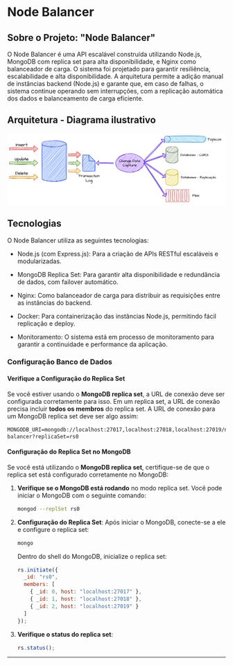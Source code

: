 # Node Balancer

## Sobre o Projeto: "Node Balancer"

O Node Balancer é uma API escalável construída utilizando Node.js, MongoDB com replica set para alta disponibilidade, e Nginx como balanceador de carga. O sistema foi projetado para garantir resiliência, escalabilidade e alta disponibilidade. A arquitetura permite a adição manual de instâncias backend (Node.js) e garante que, em caso de falhas, o sistema continue operando sem interrupções, com a replicação automática dos dados e balanceamento de carga eficiente.

## Arquitetura - Diagrama ilustrativo

![img.png](docs/diagramEscale.png)

## Tecnologias

O Node Balancer utiliza as seguintes tecnologias:

- Node.js (com Express.js): Para a criação de APIs RESTful escaláveis e modularizadas.

- MongoDB Replica Set: Para garantir alta disponibilidade e redundância de dados, com failover automático.

- Nginx: Como balanceador de carga para distribuir as requisições entre as instâncias do backend.

- Docker: Para containerização das instâncias Node.js, permitindo fácil replicação e deploy.

- Monitoramento: O sistema está em processo de monitoramento para garantir a continuidade e performance da aplicação.


### Configuração Banco de Dados

#### **Verifique a Configuração do Replica Set**

Se você estiver usando o **MongoDB replica set**, a URL de conexão deve ser configurada corretamente para isso. Em um replica set, a URL de conexão precisa incluir **todos os membros** do replica set. A URL de conexão para um MongoDB replica set deve ser algo assim:

```env
MONGODB_URI=mongodb://localhost:27017,localhost:27018,localhost:27019/node-balancer?replicaSet=rs0
```

#### **Configuração do Replica Set no MongoDB**

Se você está utilizando o **MongoDB replica set**, certifique-se de que o replica set está configurado corretamente no MongoDB:

1. **Verifique se o MongoDB está rodando** no modo replica set. Você pode iniciar o MongoDB com o seguinte comando:

   ```bash
   mongod --replSet rs0
   ```

2. **Configuração do Replica Set**: Após iniciar o MongoDB, conecte-se a ele e configure o replica set:

   ```bash
   mongo
   ```

   Dentro do shell do MongoDB, inicialize o replica set:

   ```javascript
   rs.initiate({
     _id: "rs0",
     members: [
       { _id: 0, host: "localhost:27017" },
       { _id: 1, host: "localhost:27018" },
       { _id: 2, host: "localhost:27019" }
     ]
   });
   ```

3. **Verifique o status do replica set**:

   ```javascript
   rs.status();
   ```


---


